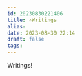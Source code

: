 ```yaml
---
id: 20230830221406
title: ✍️Writings
alias: 
date: 2023-08-30 22:14
draft: false
tags: 
---
```

Writings! 
